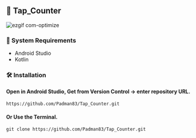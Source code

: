 ## 📱 Tap_Counter

![ezgif com-optimize](https://user-images.githubusercontent.com/45048950/90160496-6ec5b280-ddc4-11ea-9ec6-4899132756b8.gif)

### 🧰 System Requirements

* Android Studio
* Kotlin

### 🛠️ Installation 

#### Open in Android Studio, Get from Version Control -> enter repository URL.

```
https://github.com/Padman83/Tap_Counter.git
```

#### Or Use the Terminal.

```
git clone https://github.com/Padman83/Tap_Counter.git
```
